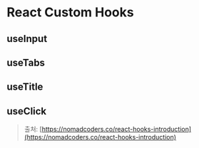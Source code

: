 # React Custom Hooks

## useInput

## useTabs

## useTitle

## useClick

> 출처: [https://nomadcoders.co/react-hooks-introduction](https://nomadcoders.co/react-hooks-introduction)